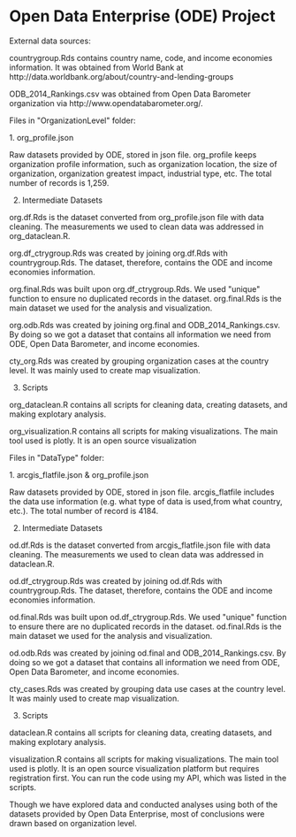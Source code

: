 # Open Data Enterprise (ODE) Project
External data sources:
<p>countrygroup.Rds contains country name, code, and income economies information. It was obtained from 
World Bank at http://data.worldbank.org/about/country-and-lending-groups</p>
<p> ODB_2014_Rankings.csv was obtained from Open Data Barometer organization via http://www.opendatabarometer.org/.</p>

Files in "OrganizationLevel" folder:
<p></p>
1. org_profile.json
<p>Raw datasets provided by ODE, stored in json file. org_profile keeps organization profile information, such as organization location, the size of organization, organization greatest impact, industrial type, etc. The total number of records is 1,259. </p>

2. Intermediate Datasets
</p> org.df.Rds is the dataset converted from org_profile.json file with data cleaning. The measurements we used to clean
data was addressed in org_dataclean.R.</p>
</p> org.df_ctrygroup.Rds was created by joining org.df.Rds with countrygroup.Rds. The dataset, therefore, contains the ODE and
income economies information.</p>
<p> org.final.Rds was built upon org.df_ctrygroup.Rds. We used "unique" function to ensure no duplicated records in the
dataset. org.final.Rds is the main dataset we used for the analysis and visualization.</p>
<p>org.odb.Rds was created by joining org.final and ODB_2014_Rankings.csv. By doing so we got a dataset that contains all information we need from ODE, Open Data Barometer, and income economies.</p>
<p> cty_org.Rds was created by grouping organization cases at the country level. It was mainly used to create map visualization.</p>

3. Scripts
<p> org_dataclean.R contains all scripts for cleaning data, creating datasets, and making explotary analysis. </p>
<p> org_visualization.R contains all scripts for making visualizations. The main tool used is plotly. It is an open source visualization

Files in "DataType" folder:
<p></p>
1. arcgis_flatfile.json & org_profile.json
<p>Raw datasets provided by ODE, stored in json file. arcgis_flatfile includes the data use information (e.g. what type of 
data is used,from what country, etc.). The total number of record is 4184. </p>

2. Intermediate Datasets
</p> od.df.Rds is the dataset converted from arcgis_flatfile.json file with data cleaning. The measurements we used to clean
data was addressed in dataclean.R.</p>
</p> od.df_ctrygroup.Rds was created by joining od.df.Rds with countrygroup.Rds. The dataset, therefore, contains the ODE and
income economies information.</p>
<p> od.final.Rds was built upon od.df_ctrygroup.Rds. We used "unique" function to ensure there are no duplicated records in the
dataset. od.final.Rds is the main dataset we used for the analysis and visualization.</p>
<p>od.odb.Rds was created by joining od.final and ODB_2014_Rankings.csv. By doing so we got a dataset that contains all information
we need from ODE, Open Data Barometer, and income economies.</p>
<p> cty_cases.Rds was created by grouping data use cases at the country level. It was mainly used to create map visualization.</p>

3. Scripts
<p> dataclean.R contains all scripts for cleaning data, creating datasets, and making explotary analysis. </p>
<p> visualization.R contains all scripts for making visualizations. The main tool used is plotly. It is an open source visualization
platform but requires registration first. You can run the code using my API, which was listed in the scripts. </p>

<p>Though we have explored data and conducted analyses using both of the datasets provided by Open Data Enterprise, most of conclusions were drawn based on organization level. </p>
